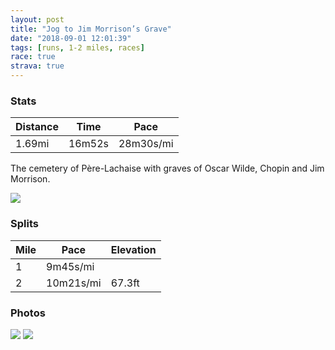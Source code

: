 ```yaml
---
layout: post
title: "Jog to Jim Morrison’s Grave"
date: "2018-09-01 12:01:39"
tags: [runs, 1-2 miles, races]
race: true
strava: true
---
```


### Stats

| Distance | Time | Pace |
|----------|------|------|
|1.69mi|16m52s|28m30s/mi|

The cemetery of Père-Lachaise with graves of Oscar Wilde, Chopin and Jim Morrison.

<img src='https://maps.googleapis.com/maps/api/staticmap?maptype=roadmap&path=enc:krfiHyalMu@gAxC_LlDqGvBUb@sKjBuA_Jif@pAmBmD_HlCvF~@m@_DgJpAiEoIuUH{QvB{FImH|AkFbGgCVoHfD{BaBuLdDiCtAZn@xCiC[x@mFzB^pA{Cx@rB&key=AIzaSyC1MId7bFpkLXNAaYhBSTb8jLyiSqzbDtM&size=800x800&markers=color:yellow|label:S|48.86326,2.36077&markers=color:green|label:F|48.858569999999986,2.3939799999999996'>

### Splits

| Mile | Pace | Elevation |
|------|------|-----------|
|1|9m45s/mi||
|2|10m21s/mi|67.3ft|

### Photos
<img src='https://dgtzuqphqg23d.cloudfront.net/pjcxcU0tcusijQd7WX-ZgbYII-fHtC3nf9lPYcgLDUg-576x768.jpg'>

<img src='https://dgtzuqphqg23d.cloudfront.net/ZrMOtiCfOUdR5uUHKx9ReFjm96t683v8f0qfF5sFJbM-576x768.jpg'>
